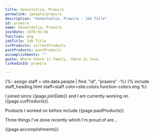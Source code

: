 ```yaml
---
title: Genestonlia, Prawira
permalink: /people/prawira
description: "Genestonlia, Prawira - Job Title"
id: prawira
name: Genestonlia, Prawira
joinDate: 1970-01-01
function: eng
jobTitle: Job Title
curProducts: currentProducts
pastProducts: pastProducts
accomplishments: ""
quote: Where there is family, there is love.
linkedinId: prawira

---
```


{%- assign staff = site.data.people | find: "id", "prawira" -%}
{% include staff_heading.html staff=staff color=site.colors.function-colors.eng %}

<p>I joined since {{page.joinDate}} and I am currently working on {{page.curProducts}}.</p>

<p>Products I worked on before include {{page.pastProducts}}</p>

<p>Three things I've done recently which I'm proud of are...</p>
{{page.accomplishments}}
